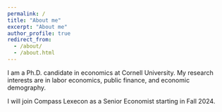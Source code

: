 ```yaml
---
permalink: /
title: "About me"
excerpt: "About me"
author_profile: true
redirect_from: 
  - /about/
  - /about.html
---
```

<!---
<img align="left" style="float: left; margin: 0 50px 75px 0" width="300" src="/images/inc-headshot-wide.jpg" id = "hp"/>
--->

I am a Ph.D. candidate in economics at Cornell University. My research interests are in labor economics, public finance, and economic demography.

I will join Compass Lexecon as a Senior Economist starting in Fall 2024. 
